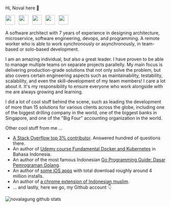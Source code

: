 Hi, Noval here 🦘

<a href="https://linkedin.com/in/novalagung" target="_blank"><img src="https://image.flaticon.com/icons/png/512/174/174857.png" height="30"></a> &nbsp; <a href="https://stackoverflow.com/users/1467988/novalagung" target="_blank"><img src="https://cdn2.iconfinder.com/data/icons/social-icons-color/512/stackoverflow-512.png" height="30"></a> &nbsp; <a href="https://www.udemy.com/user/noval-agung-prayogo/" target="_blank"><img src="https://seeklogo.com/images/U/udemy-logo-C3D3F5AC0C-seeklogo.com.png" height="30"></a> &nbsp; <a href="https://apps.apple.com/id/developer/noval-agung-prayogo/id1163677873?l=id" target="_blank"><img src="https://upload.wikimedia.org/wikipedia/commons/thumb/6/67/App_Store_%28iOS%29.svg/1200px-App_Store_%28iOS%29.svg.png" height="30"></a> &nbsp; <a href="https://www.codementor.io/@novalagung" target="_blank"><img src="https://avatars3.githubusercontent.com/u/7525092?s=280&v=4" height="30"></a>

A software architect with 7 years of experience in designing architecture, microservice, software engineering, devops, and programming. A remote worker who is able to work synchronously or asynchronously, in team-based or solo-based development.

I am an amazing individual, but also a great leader. I have proven to be able to manage multiple teams on separate projects parallelly. My main focus is delivering production-grade solutions that not only solve the problem, but also covers certain engineering aspects such as maintainability, testability, scalability, and even the skill-development of my team members! I care a lot about it. It's my responsibility to ensure everyone who work alongside with me are always growing and learning.

I did a lot of cool stuff behind the scene, such as leading the development of more than 15 solutions for various clients across the globe, including one of the biggest drilling company in the world, one of the biggest banks in Singapore, and one of the "Big Four" accounting organization in the world.

Other cool stuff from me ...

- [A Stack Overflow top 3% contributor](https://stackoverflow.com/users/1467988/novalagung). Answered hundred of questions there.
- An author of [Udemy course Fundamental Docker and Kubernetes](https://www.udemy.com/course/praktis-belajar-docker-dan-kubernetes-untuk-pemula/) in Bahasa Indonesia.
- An author of the most famous Indonesian [Go Programming Guide: Dasar Pemrograman Golang](https://dasarpemrogramangolang.novalagung.com/).
- An author of [some iOS apps](https://itunes.apple.com/us/developer/id1163677873) with total download roughly around 4 million installs.
- An author of [a chrome extension of Indonesian muslim](https://muslimboard.novalagung.com/).
- ... and lastly, here we go, my Github account 👇

![novalagung github stats](https://github-readme-stats.vercel.app/api?username=novalagung&show_icons=true)
